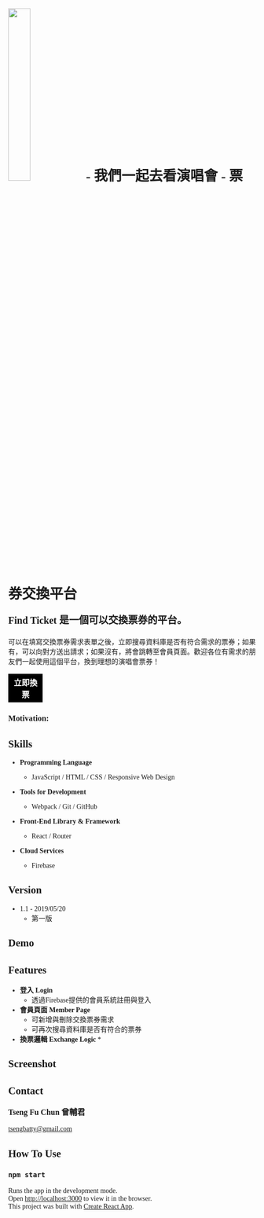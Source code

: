 <div style="font-family:'微軟正黑體' !important;">
<h1 style="font-weight:bold;"><img src="https://i.imgur.com/qbiOiQR.png" width="30%" height="auto" style="margin:0 auto;" > - 我們一起去看演唱會 - 票券交換平台</h1>
<p style="font-size:20px; font-weight:bold;">Find Ticket 是一個可以交換票券的平台。</p>
<p>可以在填寫交換票券需求表單之後，立即搜尋資料庫是否有符合需求的票券；如果有，可以向對方送出請求；如果沒有，將會跳轉至會員頁面。歡迎各位有需求的朋友們一起使用這個平台，換到理想的演唱會票券！</p>
<p style="background:#000; padding:5px 10px; text-decoration:none; color:#fff; font-size:16px; font-weight:bold; width:10%; cursor:pointer; text-align:center;" href="https://tsengtofu.github.io/FanProject/index.html#/entry">立即換票</p>




### Motivation:
<!-- The reason why I did this project is that when I was working in Japan, many Japanese people asked me lots of questions
about Taiwan, especially food.  However, every time when I search the photos in order to show them how tasty the Taiwanese
food are, I found that most of photos looks not good and also lack of appropriate introduction.  Moreover, I keep thinking
that we have so many fantastic food in Taiwan but why people in the world only know sushi and kimchi.
Therefore, I decided to make a site which looks like the encyclopedia of Taiwanese food. -->



## **Skills**
* **Programming Language**
    * JavaScript / HTML / CSS / Responsive Web Design

* **Tools for Development**
    * Webpack / Git / GitHub

* **Front-End Library & Framework**
    * React / Router

* **Cloud Services**
    * Firebase

## **Version**
* 1.1 - 2019/05/20
    * 第一版 

## **Demo**
<!-- 這邊要放 -->



## **Features**
* **登入 Login**
    * 透過Firebase提供的會員系統註冊與登入
* **會員頁面 Member Page**
    * 可新增與刪除交換票券需求
    * 可再次搜尋資料庫是否有符合的票券
* **換票邏輯 Exchange Logic**
    * 
    <!-- 這邊要放一張圖 -->



## **Screenshot**
<!-- ![圖片描述]()
![圖片描述]()
![圖片描述]() -->

## **Contact**
<p style="font-size:16px; font-weight:bold;">Tseng Fu Chun 曾輔君</p>
<a href="mailto:tsengbatty@gmail.com">tsengbatty@gmail.com</a>


## **How To Use**
### `npm start`
Runs the app in the development mode.<br>
Open [http://localhost:3000](http://localhost:3000) to view it in the browser.<br>
This project was built with [Create React App](https://github.com/facebook/create-react-app).
</div>